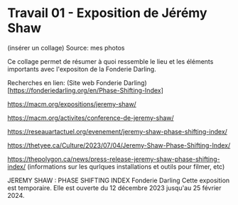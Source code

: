 # Travail 01 - Exposition de Jérémy Shaw

(insérer un collage)
Source: mes photos


Ce collage permet de résumer à quoi ressemble le lieu et les éléments importants avec l'expositon de la Fonderie Darling.

Recherches en lien: (Site web Fonderie Darling)[https://fonderiedarling.org/en/Phase-Shifting-Index]

https://macm.org/expositions/jeremy-shaw/

https://macm.org/activites/conference-de-jeremy-shaw/

https://reseauartactuel.org/evenement/jeremy-shaw-phase-shifting-index/

https://thetyee.ca/Culture/2023/07/04/Jeremy-Shaw-Phase-Shifting-Index/

https://thepolygon.ca/news/press-release-jeremy-shaw-phase-shifting-index/ (informations sur les qurlques installations et outils pour filmer, etc)



JEREMY SHAW : PHASE SHIFTING INDEX
Fonderie Darling
Cette exposition est temporaire. Elle est ouverte du 12 décembre 2023 jusqu'au 25 février 2024. 
